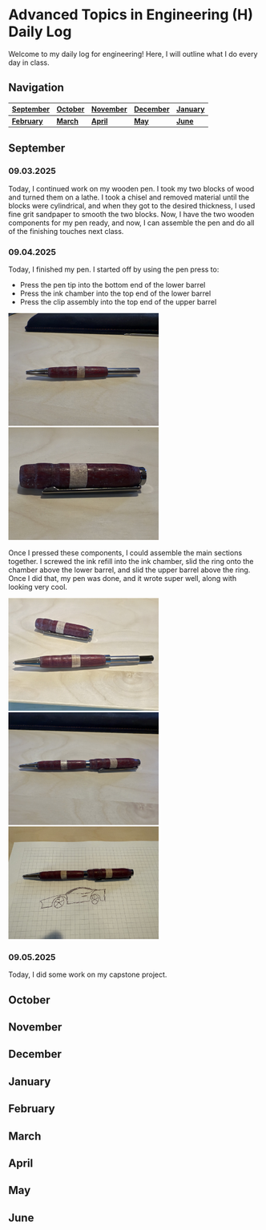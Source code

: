 # Advanced Topics in Engineering (H) Daily Log

Welcome to my daily log for engineering! Here, I will outline what I do every day in class.

## Navigation

| [September](#september) | [October](#october) | [November](#november) | [December](#december) | [January](#january) |
|-------------------------|---------------------|-----------------------|-----------------------|---------------------|
|**[February](#february)**|**[March](#march)**  |**[April](#april)**    |**[May](#may)**        |**[June](#june)**    |

## September

### 09.03.2025

Today, I continued work on my wooden pen. I took my two blocks of wood and turned them on a lathe. I took a chisel and removed material until the blocks were cylindrical, and when they got to the desired thickness, I used fine grit sandpaper to smooth the two blocks. Now, I have the two wooden components for my pen ready, and now, I can assemble the pen and do all of the finishing touches next class.

### 09.04.2025

Today, I finished my pen. I started off by using the pen press to:

- Press the pen tip into the bottom end of the lower barrel 
- Press the ink chamber into the top end of the lower barrel
- Press the clip assembly into the top end of the upper barrel

<img src="/courses/senior_engineering/media/pen/step1.jpeg" alt="Step 1" width="300"/> <img src="/courses/senior_engineering/media/pen/step2.jpeg" alt="Step 2" width="300"/>

Once I pressed these components, I could assemble the main sections together. I screwed the ink refill into the ink chamber, slid the ring onto the chamber above the lower barrel, and slid the upper barrel above the ring. Once I did that, my pen was done, and it wrote super well, along with looking very cool.

<img src="/courses/senior_engineering/media/pen/step3.jpeg" alt="Step 3" width="300"/> <img src="/courses/senior_engineering/media/pen/step4.jpeg" alt="Step 4" width="300"/> <img src="/courses/senior_engineering/media/pen/drawing.jpeg" alt="Drawing" width="300"/> 

### 09.05.2025

Today, I did some work on my capstone project. 

## October

## November

## December

## January

## February

## March

## April

## May

## June